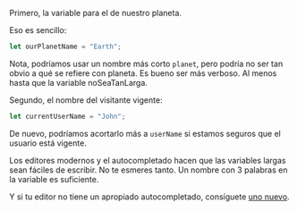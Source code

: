 Primero, la variable para el de nuestro planeta.

Eso es sencillo:

```js
let ourPlanetName = "Earth";
```
Nota, podríamos usar un nombre más corto `planet`, pero podría no ser tan obvio a qué se refiere con planeta. Es bueno ser más verboso. Al menos hasta que la variable noSeaTanLarga.

Segundo, el nombre del visitante vigente:

```js
let currentUserName = "John";
```

De nuevo, podríamos acortarlo más a `userName` si estamos seguros que el usuario está vigente.

Los editores modernos y el autocompletado hacen que las variables largas sean fáciles de escribir. No te esmeres tanto. Un nombre con 3 palabras en la variable es suficiente.

Y si tu editor no tiene un apropiado autocompletado, consíguete [uno nuevo](/code-editors).

